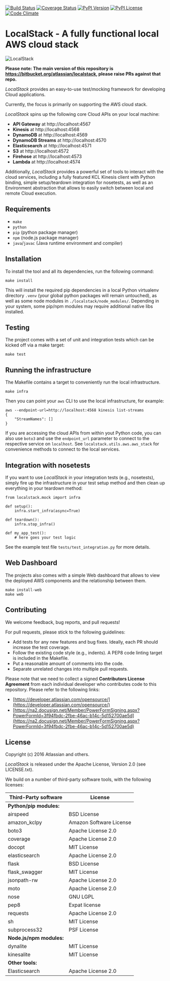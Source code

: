 [![Build Status](https://travis-ci.org/atlassian/localstack.png)](https://travis-ci.org/atlassian/localstack)
[![Coverage Status](https://coveralls.io/repos/github/atlassian/localstack/badge.svg?branch=master)](https://coveralls.io/github/atlassian/localstack?branch=master)
[![PyPI Version](https://badge.fury.io/py/localstack.svg)](https://badge.fury.io/py/localstack)
[![PyPI License](https://img.shields.io/pypi/l/localstack.svg)](https://img.shields.io/pypi/l/localstack.svg)
[![Code Climate](https://codeclimate.com/github/atlassian/localstack/badges/gpa.svg)](https://codeclimate.com/github/atlassian/localstack)

# LocalStack - A fully functional local AWS cloud stack

![LocalStack](https://i.imgsafe.org/fe38108cd6.png)

**Please note: The main version of this repository is https://bitbucket.org/atlassian/localstack, please raise PRs against that repo.**

*LocalStack* provides an easy-to-use test/mocking framework for developing Cloud applications.

Currently, the focus is primarily on supporting the AWS cloud stack.

*LocalStack* spins up the following core Cloud APIs on your local machine:

* **API Gateway** at http://localhost:4567
* **Kinesis** at http://localhost:4568
* **DynamoDB** at http://localhost:4569
* **DynamoDB Streams** at http://localhost:4570
* **Elasticsearch** at http://localhost:4571
* **S3** at http://localhost:4572
* **Firehose** at http://localhost:4573
* **Lambda** at http://localhost:4574

Additionally, *LocalStack* provides a powerful set of tools to interact with the cloud services, including
a fully featured KCL Kinesis client with Python binding, simple setup/teardown integration for nosetests, as
well as an Environment abstraction that allows to easily switch between local and remote Cloud execution.

## Requirements

* `make`
* `python`
* `pip` (python package manager)
* `npm` (node.js package manager)
* `java`/`javac` (Java runtime environment and compiler)

## Installation

To install the tool and all its dependencies, run the following command:

```
make install
```

This will install the required pip dependencies in a local Python virtualenv directory 
`.venv` (your global python packages will remain untouched), as well as some node modules
in `./localstack/node_modules/`. Depending in your system, some pip/npm modules may require
additional native libs installed.

## Testing

The project comes with a set of unit and integration tests which can be kicked off via a make
target:

```
make test
```

## Running the infrastructure

The Makefile contains a target to conveniently run the local infrastructure.

```
make infra
```

Then you can point your `aws` CLI to use the local infrastructure, for example:

```
aws --endpoint-url=http://localhost:4568 kinesis list-streams
{
    "StreamNames": []
}
```

If you are accessing the cloud APIs from within yout Python code, you can also use `boto3` and use
the `endpoint_url` parameter to connect to the respective service on `localhost`.
See `localstack.utils.aws.aws_stack` for convenience methods to connect to the local services.

## Integration with nosetests

If you want to use *LocalStack* in your integration tests (e.g., nosetests), simply fire up the
infrastructure in your test setup method and then clean up everything in your teardown method:

```
from localstack.mock import infra

def setup():
    infra.start_infra(async=True)

def teardown():
    infra.stop_infra()

def my_app_test():
    # here goes your test logic
```

See the example test file `tests/test_integration.py` for more details.

## Web Dashboard

The projects also comes with a simple Web dashboard that allows to view the
deployed AWS components and the relationship between them.

```
make install-web
make web
```

## Contributing

We welcome feedback, bug reports, and pull requests!

For pull requests, please stick to the following guidelines:

* Add tests for any new features and bug fixes. Ideally, each PR should increase the test coverage.
* Follow the existing code style (e.g., indents). A PEP8 code linting target is included in the Makefile.
* Put a reasonable amount of comments into the code.
* Separate unrelated changes into multiple pull requests.

Please note that we need to collect a signed **Contributors License Agreement** from each
individual developer who contributes code to this repository. Please refer to the following links:

* [https://developer.atlassian.com/opensource/](https://developer.atlassian.com/opensource/)
* [https://na2.docusign.net/Member/PowerFormSigning.aspx?PowerFormId=3f94fbdc-2fbe-46ac-b14c-5d152700ae5d](https://na2.docusign.net/Member/PowerFormSigning.aspx?PowerFormId=3f94fbdc-2fbe-46ac-b14c-5d152700ae5d)

## License

Copyright (c) 2016 Atlassian and others.

*LocalStack* is released under the Apache License, Version 2.0 (see LICENSE.txt).

We build on a number of third-party software tools, with the following licenses:

Third-Party software		| 	License
----------------------------|-----------------------
**Python/pip modules:**		|
airspeed					| BSD License
amazon_kclpy				| Amazon Software License
boto3						| Apache License 2.0
coverage					| Apache License 2.0
docopt						| MIT License
elasticsearch				| Apache License 2.0
flask						| BSD License
flask_swagger				| MIT License
jsonpath-rw					| Apache License 2.0
moto						| Apache License 2.0
nose						| GNU LGPL
pep8						| Expat license
requests					| Apache License 2.0
sh							| MIT License
subprocess32				| PSF License
**Node.js/npm modules:**	|
dynalite					| MIT License
kinesalite					| MIT License
**Other tools:**			|
Elasticsearch 				| Apache License 2.0